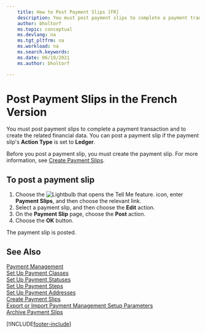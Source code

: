 ```yaml
---
    title: How to Post Payment Slips [FR]
    description: You must post payment slips to complete a payment transaction and to create the related financial data. 
    author: bholtorf
    ms.topic: conceptual
    ms.devlang: na
    ms.tgt_pltfrm: na
    ms.workload: na
    ms.search.keywords:
    ms.date: 06/18/2021
    ms.author: bholtorf

---
```

# Post Payment Slips in the French Version
You must post payment slips to complete a payment transaction and to create the related financial data. You can post a payment slip if the payment slip's **Action Type** is set to **Ledger**.  

Before you post a payment slip, you must create the payment slip. For more information, see [Create Payment Slips](how-to-create-payment-slips.md).  

## To post a payment slip  

1.  Choose the ![Lightbulb that opens the Tell Me feature.](../../media/ui-search/search_small.png "Tell me what you want to do") icon, enter **Payment Slips**, and then choose the relevant link.  
2.  Select a payment slip, and then choose the **Edit** action.  
3.  On the **Payment Slip** page, choose the **Post** action.  
4.  Choose the **OK** button.  

The payment slip is posted.  

## See Also  
 [Payment Management](payment-management.md)   
 [Set Up Payment Classes](how-to-set-up-payment-classes.md)   
 [Set Up Payment Statuses](/dynamics365/business-central/LocalFunctionality/France/how-to-set-up-payment-classes)   
 [Set Up Payment Steps](/dynamics365/business-central/LocalFunctionality/France/how-to-set-up-payment-classes)   
 [Set Up Payment Addresses](how-to-set-up-payment-addresses.md)   
 [Create Payment Slips](how-to-create-payment-slips.md)   
 [Export or Import Payment Management Setup Parameters](how-to-export-or-import-payment-management-setup-parameters.md)   
 [Archive Payment Slips](how-to-archive-payment-slips.md)


[!INCLUDE[footer-include](../../includes/footer-banner.md)]